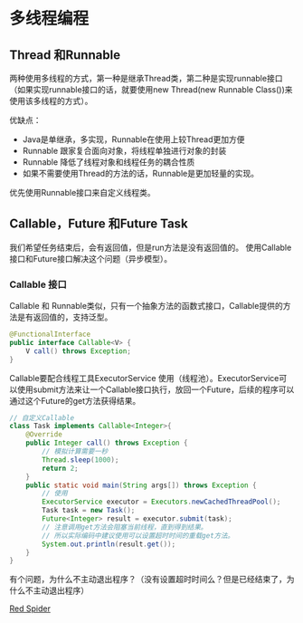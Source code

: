 # 多线程编程

## Thread 和Runnable

两种使用多线程的方式，第一种是继承Thread类，第二种是实现runnable接口（如果实现runnable接口的话，就要使用new Thread(new Runnable Class())来使用该多线程的方式）。

优缺点：

- Java是单继承，多实现，Runnable在使用上较Thread更加方便
- Runnable 跟家复合面向对象，将线程单独进行对象的封装
- Runnable 降低了线程对象和线程任务的耦合性质
- 如果不需要使用Thread的方法的话，Runnable是更加轻量的实现。

优先使用Runnable接口来自定义线程类。

## Callable，Future 和Future Task

我们希望任务结束后，会有返回值，但是run方法是没有返回值的。 使用Callable接口和Future接口解决这个问题（异步模型）。

### Callable 接口

Callable 和 Runnable类似，只有一个抽象方法的函数式接口，Callable提供的方法是有返回值的，支持泛型。

```java
@FunctionalInterface
public interface Callable<V> {
    V call() throws Exception;
}
```

Callable要配合线程工具ExecutorService 使用（线程池）。ExecutorService可以使用submit方法来让一个Callable接口执行，放回一个Future，后续的程序可以通过这个Future的get方法获得结果。

```java
// 自定义Callable
class Task implements Callable<Integer>{
    @Override
    public Integer call() throws Exception {
        // 模拟计算需要一秒
        Thread.sleep(1000);
        return 2;
    }
    public static void main(String args[]) throws Exception {
        // 使用
        ExecutorService executor = Executors.newCachedThreadPool();
        Task task = new Task();
        Future<Integer> result = executor.submit(task);
        // 注意调用get方法会阻塞当前线程，直到得到结果。
        // 所以实际编码中建议使用可以设置超时时间的重载get方法。
        System.out.println(result.get()); 
    }
}
```

有个问题，为什么不主动退出程序？（没有设置超时时间么？但是已经结束了，为什么不主动退出程序）

[Red Spider](http://concurrent.redspider.group/article/01/2.html)